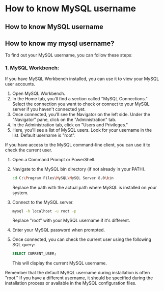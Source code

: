 # How to know MySQL username
##  How to know MySQL username


## How to know my mysql username?
To find out your MySQL username, you can follow these steps:

### 1. MySQL Workbench:

If you have MySQL Workbench installed, you can use it to view your MySQL user accounts.

1. Open MySQL Workbench.
2. In the Home tab, you'll find a section called "MySQL Connections." Select the connection you want to check or connect to your MySQL server if you haven't connected yet.
3. Once connected, you'll see the Navigator on the left side. Under the "Navigator" pane, click on the "Administration" tab.
4. In the Administration tab, click on "Users and Privileges."
5. Here, you'll see a list of MySQL users. Look for your username in the list. Default username is "root".

If you have access to the MySQL command-line client, you can use it to check the current user.

1. Open a Command Prompt or PowerShell.
2. Navigate to the MySQL bin directory (if not already in your PATH).

   ```bash
   cd C:\Program Files\MySQL\MySQL Server 8.0\bin
   ```

   Replace the path with the actual path where MySQL is installed on your system.

3. Connect to the MySQL server.

   ```bash
   mysql -h localhost -u root -p
   ```

   Replace "root" with your MySQL username if it's different.

4. Enter your MySQL password when prompted.

5. Once connected, you can check the current user using the following SQL query:

   ```sql
   SELECT CURRENT_USER;
   ```

   This will display the current MySQL username.

Remember that the default MySQL username during installation is often "root." If you have a different username, it should be specified during the installation process or available in the MySQL configuration files.